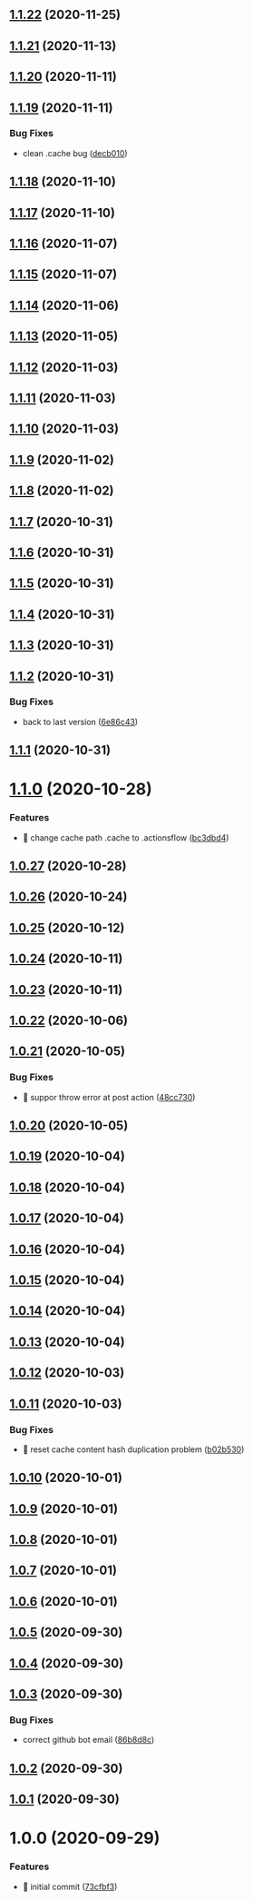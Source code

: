 ## [1.1.22](https://github.com/actionsflow/actionsflow-action/compare/v1...v1.1.22) (2020-11-25)

## [1.1.21](https://github.com/actionsflow/actionsflow-action/compare/v1...v1.1.21) (2020-11-13)

## [1.1.20](https://github.com/actionsflow/actionsflow-action/compare/v1.1.19...v1.1.20) (2020-11-11)

## [1.1.19](https://github.com/actionsflow/actionsflow-action/compare/v1.1.18...v1.1.19) (2020-11-11)


### Bug Fixes

* clean .cache bug ([decb010](https://github.com/actionsflow/actionsflow-action/commit/decb01077c1cb3ba27fa2f26a41dc81e19d2360a))

## [1.1.18](https://github.com/actionsflow/actionsflow-action/compare/v1...v1.1.18) (2020-11-10)

## [1.1.17](https://github.com/actionsflow/actionsflow-action/compare/v1...v1.1.17) (2020-11-10)

## [1.1.16](https://github.com/actionsflow/actionsflow-action/compare/v1...v1.1.16) (2020-11-07)

## [1.1.15](https://github.com/actionsflow/actionsflow-action/compare/v1...v1.1.15) (2020-11-07)

## [1.1.14](https://github.com/actionsflow/actionsflow-action/compare/v1...v1.1.14) (2020-11-06)

## [1.1.13](https://github.com/actionsflow/actionsflow-action/compare/v1...v1.1.13) (2020-11-05)

## [1.1.12](https://github.com/actionsflow/actionsflow-action/compare/v1...v1.1.12) (2020-11-03)

## [1.1.11](https://github.com/actionsflow/actionsflow-action/compare/v1...v1.1.11) (2020-11-03)

## [1.1.10](https://github.com/actionsflow/actionsflow-action/compare/v1...v1.1.10) (2020-11-03)

## [1.1.9](https://github.com/actionsflow/actionsflow-action/compare/v1...v1.1.9) (2020-11-02)

## [1.1.8](https://github.com/actionsflow/actionsflow-action/compare/v1...v1.1.8) (2020-11-02)

## [1.1.7](https://github.com/actionsflow/actionsflow-action/compare/v1...v1.1.7) (2020-10-31)

## [1.1.6](https://github.com/actionsflow/actionsflow-action/compare/v1.1.5...v1.1.6) (2020-10-31)

## [1.1.5](https://github.com/actionsflow/actionsflow-action/compare/v1.1.4...v1.1.5) (2020-10-31)

## [1.1.4](https://github.com/actionsflow/actionsflow-action/compare/v1.1.3...v1.1.4) (2020-10-31)

## [1.1.3](https://github.com/actionsflow/actionsflow-action/compare/v1...v1.1.3) (2020-10-31)

## [1.1.2](https://github.com/actionsflow/actionsflow-action/compare/v1.1.1...v1.1.2) (2020-10-31)


### Bug Fixes

* back to last version ([6e86c43](https://github.com/actionsflow/actionsflow-action/commit/6e86c4391d4514cc8812bd015efc47514cdea066))

## [1.1.1](https://github.com/actionsflow/actionsflow-action/compare/v1...v1.1.1) (2020-10-31)

# [1.1.0](https://github.com/actionsflow/actionsflow-action/compare/v1...v1.1.0) (2020-10-28)


### Features

* 🎸 change cache path .cache to .actionsflow ([bc3dbd4](https://github.com/actionsflow/actionsflow-action/commit/bc3dbd46021ce4166f90efee3e613236a404a73f))

## [1.0.27](https://github.com/actionsflow/actionsflow-action/compare/v1...v1.0.27) (2020-10-28)

## [1.0.26](https://github.com/actionsflow/actionsflow-action/compare/v1...v1.0.26) (2020-10-24)

## [1.0.25](https://github.com/actionsflow/actionsflow-action/compare/v1...v1.0.25) (2020-10-12)

## [1.0.24](https://github.com/actionsflow/actionsflow-action/compare/v1...v1.0.24) (2020-10-11)

## [1.0.23](https://github.com/actionsflow/actionsflow-action/compare/v1...v1.0.23) (2020-10-11)

## [1.0.22](https://github.com/actionsflow/actionsflow-action/compare/v1...v1.0.22) (2020-10-06)

## [1.0.21](https://github.com/actionsflow/actionsflow-action/compare/v1...v1.0.21) (2020-10-05)


### Bug Fixes

* 🐛 suppor throw error at post action ([48cc730](https://github.com/actionsflow/actionsflow-action/commit/48cc73020e84dab73ae2e92201e0b31b957419f7))

## [1.0.20](https://github.com/actionsflow/actionsflow-action/compare/v1...v1.0.20) (2020-10-05)

## [1.0.19](https://github.com/actionsflow/actionsflow-action/compare/v1...v1.0.19) (2020-10-04)

## [1.0.18](https://github.com/actionsflow/actionsflow-action/compare/v1...v1.0.18) (2020-10-04)

## [1.0.17](https://github.com/actionsflow/actionsflow-action/compare/v1...v1.0.17) (2020-10-04)

## [1.0.16](https://github.com/actionsflow/actionsflow-action/compare/v1...v1.0.16) (2020-10-04)

## [1.0.15](https://github.com/actionsflow/actionsflow-action/compare/v1.0.14...v1.0.15) (2020-10-04)

## [1.0.14](https://github.com/actionsflow/actionsflow-action/compare/v1.0.13...v1.0.14) (2020-10-04)

## [1.0.13](https://github.com/actionsflow/actionsflow-action/compare/v1...v1.0.13) (2020-10-04)

## [1.0.12](https://github.com/actionsflow/actionsflow-action/compare/v1.0.11...v1.0.12) (2020-10-03)

## [1.0.11](https://github.com/actionsflow/actionsflow-action/compare/v1...v1.0.11) (2020-10-03)


### Bug Fixes

* 🐛 reset cache content hash duplication problem ([b02b530](https://github.com/actionsflow/actionsflow-action/commit/b02b5308b0adf10d0a1614e5086133f203128ccf))

## [1.0.10](https://github.com/actionsflow/actionsflow-action/compare/v1.0.9...v1.0.10) (2020-10-01)

## [1.0.9](https://github.com/actionsflow/actionsflow-action/compare/v1.0.8...v1.0.9) (2020-10-01)

## [1.0.8](https://github.com/actionsflow/actionsflow-action/compare/v1.0.7...v1.0.8) (2020-10-01)

## [1.0.7](https://github.com/actionsflow/actionsflow-action/compare/v1...v1.0.7) (2020-10-01)

## [1.0.6](https://github.com/actionsflow/actionsflow-action/compare/v1.0.5...v1.0.6) (2020-10-01)

## [1.0.5](https://github.com/actionsflow/actionsflow-action/compare/v1.0.4...v1.0.5) (2020-09-30)

## [1.0.4](https://github.com/actionsflow/actionsflow-action/compare/v1.0.3...v1.0.4) (2020-09-30)

## [1.0.3](https://github.com/actionsflow/actionsflow-action/compare/v1.0.2...v1.0.3) (2020-09-30)


### Bug Fixes

* correct github bot email ([86b8d8c](https://github.com/actionsflow/actionsflow-action/commit/86b8d8c30120b84c5c8b05f5d632f92accc490b0))

## [1.0.2](https://github.com/actionsflow/actionsflow-action/compare/v1.0.1...v1.0.2) (2020-09-30)

## [1.0.1](https://github.com/actionsflow/actionsflow-action/compare/v1...v1.0.1) (2020-09-30)

# 1.0.0 (2020-09-29)


### Features

* 🎸 initial commit ([73cfbf3](https://github.com/actionsflow/actionsflow-action/commit/73cfbf3e1fc813554e165785342b14ef63c695e1))

